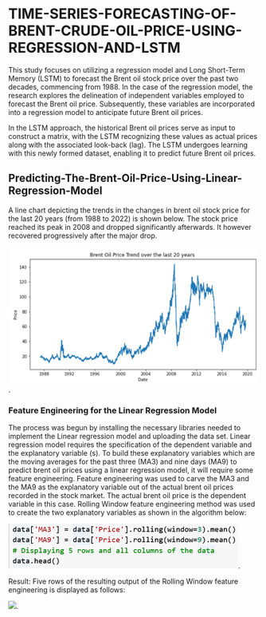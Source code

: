 # TIME-SERIES-FORECASTING-OF-BRENT-CRUDE-OIL-PRICE-USING-REGRESSION-AND-LSTM
This study focuses on utilizing a regression model and Long Short-Term Memory (LSTM) to forecast the Brent oil stock price over the past two decades, commencing from 1988. In the case of the regression model, the research explores the delineation of independent variables employed to forecast the Brent oil price. Subsequently, these variables are incorporated into a regression model to anticipate future Brent oil prices.

In the LSTM approach, the historical Brent oil prices serve as input to construct a matrix, with the LSTM recognizing these values as actual prices along with the associated look-back (lag). The LSTM undergoes learning with this newly formed dataset, enabling it to predict future Brent oil prices.

## Predicting-The-Brent-Oil-Price-Using-Linear-Regression-Model
A line chart depicting the trends in the changes in brent oil stock price for the last 20 years (from 1988 to 2022) is shown below. The stock price reached its peak in 2008 and dropped significantly afterwards. It however recovered progressively after the major drop.

![](https://github.com/2-88/Time-Series-Forecasting-of-Brent-Crude-Oil-Price-Using-Regression-and-LSTM/blob/main/Picture11.png).

### Feature Engineering for the Linear Regression Model
The process was begun by installing the necessary libraries needed to implement the Linear regression model and uploading the data set.
Linear regression model requires the specification of the dependent variable and the explanatory variable (s). To build these explanatory variables which are the moving averages for the past three (MA3) and nine days (MA9) to predict brent oil prices using a linear regression model, it will require some feature engineering.  Feature engineering was used to carve the MA3 and the MA9 as the explanatory variable out of the actual brent oil prices recorded in the stock market. The actual brent oil price is the dependent variable in this case. 
Rolling Window feature engineering method was used to create the two explanatory variables as shown in the algorithm below:

![](https://github.com/2-88/Time-Series-Forecasting-of-Brent-Crude-Oil-Price-Using-Regression-and-LSTM/blob/main/Picture12.png).

Result: Five rows of the resulting output of the Rolling Window feature engineering is displayed as follows:

![](https://github.com/2-88/Time-Series-Forecasting-of-Brent-Crude-Oil-Price-Using-Regression-and-LSTM-Python-Implementation-/blob/main/Picture13.png).

